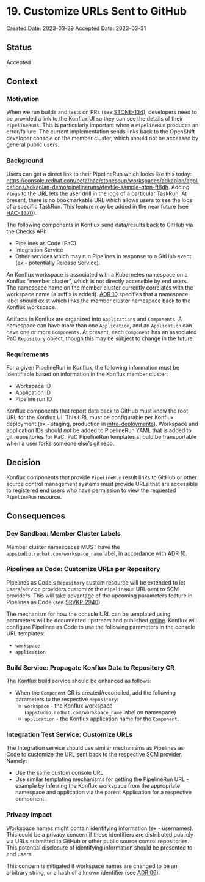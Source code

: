 # 19. Customize URLs Sent to GitHub

Created Date: 2023-03-29
Accepted Date: 2023-03-31

## Status

Accepted

## Context

### Motivation

When we run builds and tests on PRs (see [STONE-134](https://issues.redhat.com/browse/STONE-134)),
developers need to be provided a link to the Konflux UI so they can see the details of their
`PipelineRuns`. This is particularly important when a `PipelineRun` produces an error/failure.
The current implementation sends links back to the OpenShift developer console on the member
cluster, which should not be accessed by general public users.

### Background

Users can get a direct link to their PipelineRun which looks like this today:
https://console.redhat.com/beta/hac/stonesoup/workspaces/adkaplan/applications/adkaplan-demo/pipelineruns/devfile-sample-qtpn-ft8dh.
Adding `/logs` to the URL lets the user drill in the logs of a particular TaskRun. At present,
there is no bookmarkable URL which allows users to see the logs of a specific TaskRun. This feature
may be added in the near future (see [HAC-3370](https://issues.redhat.com/browse/HAC-3307)).

The following components in Konflux send data/results back to GitHub via the Checks API:

- Pipelines as Code (PaC)
- Integration Service
- Other services which may run Pipelines in response to a GitHub event (ex - potentially Release Service).

An Konflux workspace is associated with a Kubernetes namespace on a Konflux “member cluster”,
which is not directly accessible by end users. The namespace name on the member cluster currently
correlates with the workspace name (a suffix is added). [ADR 10](0010-namespace-metadata.html)
specifies that a namespace label should exist which links the member cluster namespace back to the
Konflux workspace.

Artifacts in Konflux are organized into `Applications` and `Components`. A namespace can have more
than one `Application`, and an `Application` can have one or more `Components`. At present, each
`Component` has an associated PaC `Repository` object, though this may be subject to change in the future.

### Requirements

For a given PipelineRun in Konflux, the following information must be identifiable based on
information in the Konflux member cluster:

- Workspace ID
- Application ID
- Pipeline run ID

Konflux components that report data back to GitHub must know the root URL for the Konflux UI.
This URL must be configurable per Konflux deployment (ex - staging, production in
[infra-deployments](https://github.com/redhat-appstudio/infra-deployments)).
Workspace and application IDs should _not_ be added to PipelineRun YAML that is added to git
repositories for PaC. PaC PipelineRun templates should be transportable when a user forks someone
else’s git repo.

## Decision

Konflux components that provide `PipelineRun` result links to GitHub or other source control
management systems must provide URLs that are accessible to registered end users who have
permission to view the requested `PipelineRun` resource.

## Consequences

### Dev Sandbox: Member Cluster Labels

Member cluster namespaces MUST have the `appstudio.redhat.com/workspace_name` label, in accordance
with [ADR 10](0010-namespace-metadata.html).

### Pipelines as Code: Customize URLs per Repository

Pipelines as Code's `Repository` custom resource will be extended to let users/service providers
customize the `PipelineRun` URL sent to SCM providers. This will take advantage of the upcoming
parameters feature in Pipelines as Code (see [SRVKP-2940](https://issues.redhat.com/browse/SRVKP-2940)).

The mechanism for how the console URL can be templated using parameters will be documented upstream
and published [online](https://pipelinesascode.com). Konflux will configure Pipelines as Code to
use the following parameters in the console URL templates:

- `workspace`
- `application`

### Build Service: Propagate Konflux Data to Repository CR

The Konflux build service should be enhanced as follows:

- When the `Component` CR is created/reconciled, add the following parameters to the respective
`Repository`:
  - `workspace` - the Konflux workspace (`appstudio.redhat.com/workspace_name` label on namespace)
  - `application` - the Konflux application name for the `Component`.

### Integration Test Service: Customize URLs

The Integration service should use similar mechanisms as Pipelines as Code to customize the URL
sent back to the respective SCM provider. Namely:

- Use the same custom console URL
- Use similar templating mechanisms for getting the PipelineRun URL - example by inferring the
  Konflux workspace from the appropriate namespace and application via the parent Application
  for a respective component.

### Privacy Impact

Workspace names might contain identifying information (ex - usernames). This could be a privacy
concern if these identifiers are distributed publicly via URLs submitted to GitHub or other public
source control repositories. This potential disclosure of identifying information should be
presented to end users.

This concern is mitigated if workspace names are changed to be an arbitrary string, or a hash of a
known identifier (see [ADR 06](0006-log-conventions.html)).
